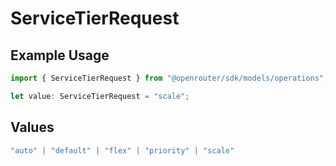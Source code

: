 # ServiceTierRequest

## Example Usage

```typescript
import { ServiceTierRequest } from "@openrouter/sdk/models/operations";

let value: ServiceTierRequest = "scale";
```

## Values

```typescript
"auto" | "default" | "flex" | "priority" | "scale"
```